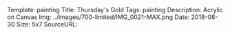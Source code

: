 Template: painting
Title:  Thursday's Gold
Tags: painting
Description: Acrylic on Canvas
Img: ../images/700-limited/IMG_0021-MAX.png
Date: 2018-08-30
Size: 5x7
SourceURL: 
    